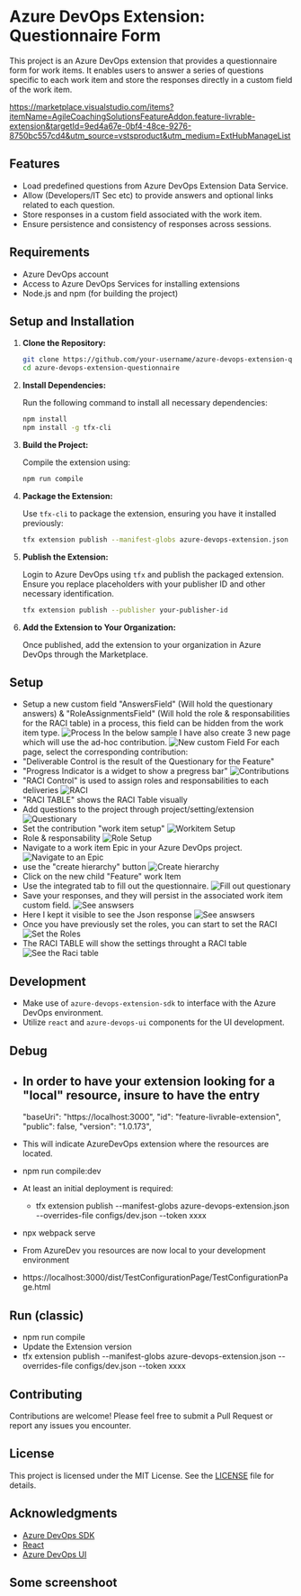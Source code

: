 # Azure DevOps Extension: Questionnaire Form

This project is an Azure DevOps extension that provides a questionnaire form for work items. It enables users to answer a series of questions specific to each work item and store the responses directly in a custom field of the work item.

https://marketplace.visualstudio.com/items?itemName=AgileCoachingSolutionsFeatureAddon.feature-livrable-extension&targetId=9ed4a67e-0bf4-48ce-9276-8750bc557cd4&utm_source=vstsproduct&utm_medium=ExtHubManageList


## Features

- Load predefined questions from Azure DevOps Extension Data Service.
- Allow (Developers/IT Sec etc) to provide answers and optional links related to each  question.
- Store responses in a custom field associated with the work item.
- Ensure persistence and consistency of responses across sessions.

## Requirements

- Azure DevOps account
- Access to Azure DevOps Services for installing extensions
- Node.js and npm (for building the project)

## Setup and Installation

1. **Clone the Repository:**

   ```bash
   git clone https://github.com/your-username/azure-devops-extension-questionnaire.git
   cd azure-devops-extension-questionnaire
   ```

2. **Install Dependencies:**

   Run the following command to install all necessary dependencies:

   ```bash
   npm install
   npm install -g tfx-cli
   ```

3. **Build the Project:**

   Compile the extension using:

   ```bash
   npm run compile
   ```

   

4. **Package the Extension:**

   Use `tfx-cli` to package the extension, ensuring you have it installed previously:

   ```bash
   tfx extension publish --manifest-globs azure-devops-extension.json --overrides-file configs/dev.json --token xxxxxxxxxx
   ```

5. **Publish the Extension:**

   Login to Azure DevOps using `tfx` and publish the packaged extension. Ensure you replace placeholders with your publisher ID and other necessary identification.

   ```bash
   tfx extension publish --publisher your-publisher-id
   ```

6. **Add the Extension to Your Organization:**

   Once published, add the extension to your organization in Azure DevOps through the Marketplace.

## Setup

- Setup a new custom field "AnswersField" (Will hold the questionary answers) & "RoleAssignmentsField" (Will hold the role & responsabilities for the RACI table) in a process, this field can be hidden from the work item type.
      <img src="/src/ScreenShoot/image-1.png" alt="Process" />
 In the below sample I have also create 3 new page which will use the ad-hoc contribution.
       <img src="/src/ScreenShoot/image-2.png" alt="New custom Field" />
 For each page, select the corresponding contribution:
 - "Deliverable Control is the result of the Questionary for the Feature"
 - "Progress Indicator is a widget to show a pregress bar"
        <img src="/src/ScreenShoot/image-3.png" alt="Contributions" />
 - "RACI Control" is used to assign roles and responsabilities to each deliveries
        <img src="/src/ScreenShoot/image-4.png" alt="RACI" /> 
 - "RACI TABLE" shows the RACI Table visually
- Add questions to the project through project/setting/extension
        <img src="/src/ScreenShoot/image-5.png" alt="Questionary" /> 
- Set the contribution "work item setup"
        <img src="/src/ScreenShoot/image-6.png" alt="Workitem Setup" /> 
- Role & responsability
        <img src="/src/ScreenShoot/image-7.png" alt="Role Setup" /> 
- Navigate to a work item Epic in your Azure DevOps project.
        <img src="/src/ScreenShoot/image-8.png" alt="Navigate to an Epic" /> 
- use the "create hierarchy" button
        <img src="/src/ScreenShoot/image-9.png" alt="Create hierarchy" /> 
- Click on the new child "Feature" work Item
- Use the integrated tab to fill out the questionnaire.
        <img src="/src/ScreenShoot/image-10.png" alt="Fill out questionary" /> 
- Save your responses, and they will persist in the associated work item custom field.
        <img src="/src/ScreenShoot/image-11.png" alt="See answsers" /> 
- Here I kept it visible to see the Json response
        <img src="/src/ScreenShoot/image-12.png" alt="See answsers" /> 
- Once you have previously set the roles, you can start to set the RACI
        <img src="/src/ScreenShoot/image-13.png" alt="Set the Roles" /> 
- The RACI TABLE will show the settings throught a RACI table
        <img src="/src/ScreenShoot/image-14.png" alt="See the Raci table" /> 

## Development

- Make use of `azure-devops-extension-sdk` to interface with the Azure DevOps environment.
- Utilize `react` and `azure-devops-ui` components for the UI development.

## Debug

- In order to have your extension looking for a "local" resource, insure to have the entry
   - 
  "baseUri": "https://localhost:3000",
  "id": "feature-livrable-extension",
  "public": false,
  "version": "1.0.173",
 - This will indicate AzureDevOps extension where the resources are located.

- npm run compile:dev
- At least an initial deployment is required:
   - tfx extension publish --manifest-globs azure-devops-extension.json --overrides-file configs/dev.json  --token xxxx
- npx webpack serve
- From AzureDev you resources are now local to your development environment
- https://localhost:3000/dist/TestConfigurationPage/TestConfigurationPage.html

## Run (classic)

- npm run compile
- Update the Extension version
- tfx extension publish --manifest-globs azure-devops-extension.json --overrides-file configs/dev.json  --token xxxx

## Contributing

Contributions are welcome! Please feel free to submit a Pull Request or report any issues you encounter.

## License

This project is licensed under the MIT License. See the [LICENSE](LICENSE) file for details.

## Acknowledgments

- [Azure DevOps SDK](https://learn.microsoft.com/en-us/javascript/api/overview/azure/devops)
- [React](https://reactjs.org/)
- [Azure DevOps UI](https://github.com/microsoft/azure-devops-ui)

## Some screenshoot


